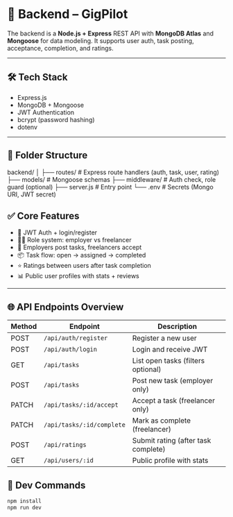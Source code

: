 # 🔧 Backend – GigPilot

The backend is a **Node.js + Express** REST API with **MongoDB Atlas** and **Mongoose** for data modeling. It supports user auth, task posting, acceptance, completion, and ratings.

---

## 🛠 Tech Stack

- Express.js
- MongoDB + Mongoose
- JWT Authentication
- bcrypt (password hashing)
- dotenv

---

## 📁 Folder Structure

backend/
│
├── routes/ # Express route handlers (auth, task, user, rating)
├── models/ # Mongoose schemas
├── middleware/ # Auth check, role guard (optional)
├── server.js # Entry point
└── .env # Secrets (Mongo URI, JWT secret)

## ✅ Core Features

- 🔐 JWT Auth + login/register
- 🧑‍💼 Role system: employer vs freelancer
- 📝 Employers post tasks, freelancers accept
- 📦 Task flow: open → assigned → completed
- ⭐ Ratings between users after task completion
- 📊 Public user profiles with stats + reviews

---

## 🌐 API Endpoints Overview

| Method | Endpoint             | Description                         |
|--------|----------------------|-------------------------------------|
| POST   | `/api/auth/register` | Register a new user                 |
| POST   | `/api/auth/login`    | Login and receive JWT               |
| GET    | `/api/tasks`         | List open tasks (filters optional) |
| POST   | `/api/tasks`         | Post new task (employer only)       |
| PATCH  | `/api/tasks/:id/accept` | Accept a task (freelancer only)  |
| PATCH  | `/api/tasks/:id/complete` | Mark as complete (freelancer)  |
| POST   | `/api/ratings`       | Submit rating (after task complete)|
| GET    | `/api/users/:id`     | Public profile with stats          |

## 🚀 Dev Commands

```bash
npm install
npm run dev